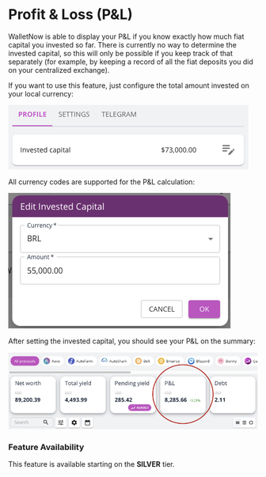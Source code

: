 # Profit & Loss (P\&L)

WalletNow is able to display your P\&L if you know exactly how much fiat capital you invested so far. There is currently no way to determine the invested capital, so this will only be possible if you keep track of that separately (for example, by keeping a record of all the fiat deposits you did on your centralized exchange).

If you want to use this feature, just configure the total amount invested on your local currency:

![](<../.gitbook/assets/image (77) (1).png>)

All currency codes are supported for the P\&L calculation:

![](<../.gitbook/assets/image (79) (1) (1) (1).png>)

After setting the invested capital, you should see your P\&L on the summary:

![](<../.gitbook/assets/image (75) (1).png>)

### Feature Availability

This feature is available starting on the **SILVER** tier.
